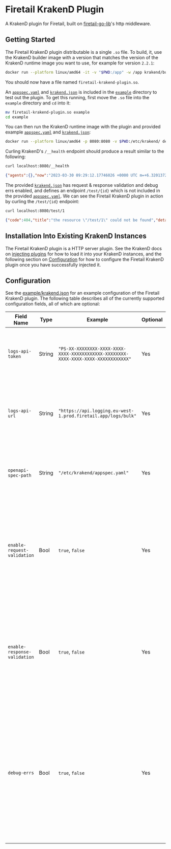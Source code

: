 # Firetail KrakenD Plugin

A KrakenD plugin for Firetail, built on [firetail-go-lib](https://github.com/FireTail-io/firetail-go-lib)'s http middleware.



## Getting Started

The Firetail KrakenD plugin distributable is a single `.so` file. To build, it, use the KrakenD builder image with a version that matches the version of the KrakenD runtime image you want to use, for example for version `2.2.1`:

```bash
docker run --platform linux/amd64 -it -v "$PWD:/app" -w /app krakend/builder:2.2.1 go build -buildmode=plugin -o firetail-krakend-plugin.so .
```

You should now have a file named `firetail-krakend-plugin.so`. 

An [`appspec.yaml`](./example/appspec.yaml) and [`krakend.json`](./example/krakend.json) is included in the [`example`](./example) directory to test out the plugin. To get this running, first move the `.so` file into the `example` directory and `cd` into it:

```bash
mv firetail-krakend-plugin.so example
cd example
```

You can then run the KrakenD runtime image with the plugin and provided example [`appspec.yaml`](./example/appspec.yaml) and [`krakend.json`](./example/krakend.json):

```bash
docker run --platform linux/amd64 -p 8080:8080 -v $PWD:/etc/krakend/ devopsfaith/krakend run --config /etc/krakend/krakend.json
```

Curling KrakenD's `/__health` endpoint should produce a result similar to the following:

```bash
curl localhost:8080/__health
```

```json
{"agents":{},"now":"2023-03-30 09:29:12.17746026 +0000 UTC m=+6.320137296","status":"ok"}
```

The provided [`krakend.json`](./example/krakend.json) has request & response validation and debug errs enabled, and defines an endpoint `/test/{id}` which is not included in the provided [`appspec.yaml`](./example/appspec.yaml). We can see the Firetail KrakenD plugin in action by curling the `/test/{id}` endpoint:

```bash
curl localhost:8080/test/1
```

```json
{"code":404,"title":"the resource \"/test/1\" could not be found","detail":"a path for \"/test/1\" could not be found in your appspec"}
```



## Installation Into Existing KrakenD Instances

The Firetail KrakenD plugin is a HTTP server plugin. See the KrakenD docs on [injecting plugins](https://www.krakend.io/docs/extending/injecting-plugins/) for how to load it into your KrakenD instances, and the following section on [Configuration](#configuration) for how to configure the Firetail KrakenD plugin once you have successfully injected it.



## Configuration

See the [example/krakend.json](./example/krakend.json) for an example configuration of the Firetail KrakenD plugin. The following table describes all of the currently supported configuration fields, all of which are optional:

| Field Name                   | Type   | Example                                                      | Optional | Description                                                  |
| ---------------------------- | ------ | ------------------------------------------------------------ | -------- | ------------------------------------------------------------ |
| `logs-api-token`             | String | `"PS-XX-XXXXXXXX-XXXX-XXXX-XXXX-XXXXXXXXXXXX-XXXXXXXX-XXXX-XXXX-XXXX-XXXXXXXXXXXX"` | Yes      | Your API token for the Firetail SaaS. If unset, no logs will be sent to Firetail |
| `logs-api-url`               | String | `"https://api.logging.eu-west-1.prod.firetail.app/logs/bulk"` | Yes      | The URL to which logs will be sent via POST requests. Defaults to the Firetail SaaS' bulk logs endpoint |
| `openapi-spec-path`          | String | `"/etc/krakend/appspec.yaml"`                                | Yes      | The absolute path to your appspec. By default, no appspec will be used |
| `enable-request-validation`  | Bool   | `true`, `false`                                              | Yes      | Whether or not requests should be validated against the provided appspec. This defaults to `false` and requires `openapi-spec-path` to be defined |
| `enable-response-validation` | Bool   | `true`, `false`                                              | Yes      | Whether or not requests should be validated against the provided appspec. This defaults to `false` and requires `openapi-spec-path` to be defined |
| `debug-errs`                 | Bool   | `true`, `false`                                              | Yes      | Whether or not to include more verbose information in the RFC7807 error responses' `details` member, returned when requests or responses are blocked by validation if enabled. Defaults to `false` |

